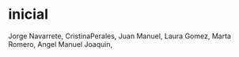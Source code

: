 # inicial
Jorge Navarrete,
CristinaPerales,
Juan Manuel,
Laura Gomez,
Marta Romero,
Angel Manuel Joaquin,

